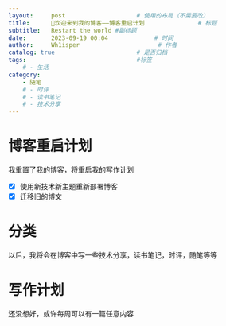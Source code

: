 ```yaml
---
layout:     post                    # 使用的布局（不需要改）
title:      🙌欢迎来到我的博客——博客重启计划               # 标题 
subtitle:   Restart the world #副标题
date:       2023-09-19 00:04             # 时间
author:     Wh1isper                      # 作者
catalog: true                       # 是否归档
tags:                               #标签
    # - 生活
category:
    - 随笔
    # - 时评
    # - 读书笔记
    # - 技术分享
---
```

# 博客重启计划

我重置了我的博客，将重启我的写作计划

- [X] 使用新技术新主题重新部署博客
- [X] 迁移旧的博文

# 分类

以后，我将会在博客中写一些技术分享，读书笔记，时评，随笔等等

# 写作计划

还没想好，或许每周可以有一篇任意内容
